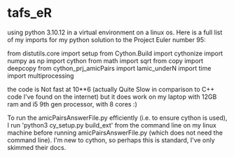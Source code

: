 # tafs_eR

using python 3.10.12 in a virtual environment on a linux os. Here is a full list of my imports for my python solution to the Project Euler number 95:

from distutils.core import setup
from Cython.Build import cythonize
import numpy as np
import cython
from math import sqrt
from copy import deepcopy
from cython_prj_amicPairs import lamic_underN
import time 
import multiprocessing

the code is Not fast at 10**6 (actually Quite Slow in comparison to C++ code I've found on the internet) but it does work on my laptop with 12GB ram and i5 9th gen processor, with 8 cores :)

To run the amicPairsAnswerFile.py efficiently (i.e. to ensure cython is used), I run 'python3 cy_setup.py build_ext' from the command line on my linux machine before running amicPairsAnswerFile.py (which does not need the command line). I'm new to cython, so perhaps this is standard, I've only skimmed their docs.
